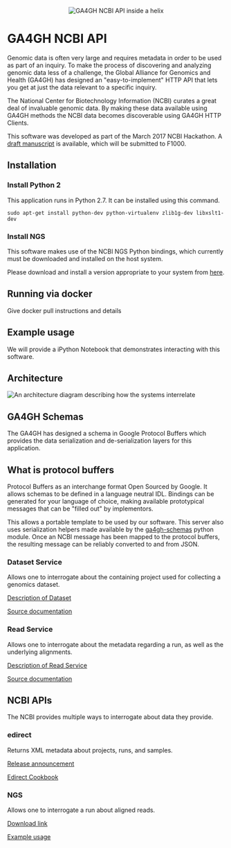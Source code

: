 <p align="center">
<img src="https://raw.githubusercontent.com/NCBI-Hackathons/ga4gh-ncbi-api/master/docs/images/logo.png" alt="GA4GH NCBI API inside a helix" />
</p>

# GA4GH NCBI API

Genomic data is often very large and requires metadata in order to be used as
part of an inquiry. To make the process of discovering and analyzing genomic
data less of a challenge, the Global Alliance for Genomics and Health (GA4GH)
has designed an "easy-to-implement" HTTP API that lets you get at just the data
relevant to a specific inquiry.

The National Center for Biotechnology Information (NCBI) curates a great deal
of invaluable genomic data. By making these data available using GA4GH methods
the NCBI data becomes discoverable using GA4GH HTTP Clients.

This software was developed as part of the March 2017 NCBI Hackathon. A [draft manuscript](https://docs.google.com/document/d/170xIZ2v9ciM704T4tCXWQHz71kV9kkXS3qdlgtRxb7U/edit?usp=sharing) is available, which will be submitted to F1000.

## Installation

### Install Python 2

This application runs in Python 2.7. It can be installed using this command.

`sudo apt-get install python-dev python-virtualenv zlib1g-dev libxslt1-dev`

### Install NGS

This software makes use of the NCBI NGS Python bindings, which currently must
be downloaded and installed on the host system.

Please download and install a version appropriate to your system from [here](https://github.com/ncbi/ngs/wiki/Downloads).

## Running via docker

Give docker pull instructions and details

## Example usage

We will provide a iPython Notebook that demonstrates interacting with this
software.

## Architecture

![An architecture diagram describing how the systems interrelate](https://raw.githubusercontent.com/NCBI-Hackathons/ga4gh-ncbi-api/master/docs/images/ga4gh-ncbi-api.png)

## GA4GH Schemas

The GA4GH has designed a schema in Google Protocol Buffers which provides the
data serialization and de-serialization layers for this application.

## What is protocol buffers

Protocol Buffers as an interchange format Open Sourced by Google. It allows
schemas to be defined in a language neutral IDL. Bindings can be generated for
your language of choice, making available prototypical messages that can be
"filled out" by implementors.

This allows a portable template to be used by our software. This server also
uses serialization helpers made available by the [ga4gh-schemas](https://pypi.python.org/pypi/ga4gh-schemas/0.6.0a10.post1)
python module. Once an NCBI message has been mapped to the protocol buffers, the
resulting message can be reliably converted to and from JSON.

### Dataset Service

Allows one to interrogate about the containing project used for collecting a genomics dataset.

[Description of Dataset](http://ga4gh-schemas.readthedocs.io/en/latest/api/metadata.html#dataset)

[Source documentation](http://ga4gh-schemas.readthedocs.io/en/latest/schemas/metadata_service.proto.html)

### Read Service

Allows one to interrogate about the metadata regarding a run, as well as the underlying alignments.

[Description of Read Service](http://ga4gh-schemas.readthedocs.io/en/latest/schemas/read_service.proto.html)

[Source documentation](http://ga4gh-schemas.readthedocs.io/en/latest/schemas/read_service.proto.html)

## NCBI APIs

The NCBI provides multiple ways to interrogate about data they provide.

### edirect

Returns XML metadata about projects, runs, and samples.

[Release announcement](https://www.ncbi.nlm.nih.gov/news/02-06-2014-entrez-direct-released/)

[Edirect Cookbook](https://github.com/NCBI-Hackathons/EDirectCookbook)


### NGS

Allows one to interrogate a run about aligned reads.

[Download link](https://github.com/ncbi/ngs/wiki/Downloads)

[Example usage](https://github.com/ncbi/ngs/tree/master/ngs-python/examples)
